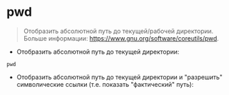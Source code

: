 # pwd

> Отобразить абсолютной путь до текущей/рабочей директории.
> Больше информации: <https://www.gnu.org/software/coreutils/pwd>.

- Отобразить абсолютной путь до текущей директории:

`pwd`

- Отобразить абсолютной путь до текущей директории и "разрешить" символические ссылки (т.е. показать "фактический" путь):

